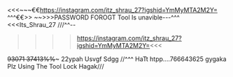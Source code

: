 <<<~~~€€https://instagram.com/itz_shrau_27?igshid=YmMyMTA2M2Y= ^^^€€>>
~~>>>PASSWORD FOROGT Tool Is unavible---^^^
<<<Its_Shrau_27 ///^^--
>>>>https://instagram.com/itz_shrau_27?igshid=YmMyMTA2M2Y=<<<
>>>>
~~93071 37413%%~~~
22ypah Usvgf Sdgg //^^^
HaTt htpp....766643625
gygaka Plz Using The Tool Lock Hagak///

<!---
Nilkokane876/Nilkokane876 is a ✨ special ✨ repository because its `README.md` (this file) appears on your GitHub profile.
You can click the Preview link to take a look at your changes.
--->

